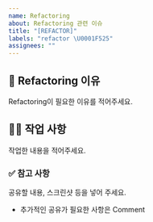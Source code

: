 ```yaml
---
name: Refactoring
about: Refactoring 관련 이슈
title: "[REFACTOR]"
labels: "refactor \U0001F525"
assignees: ""
---
```


## 📌 Refactoring 이유

Refactoring이 필요한 이유를 적어주세요.

## 👩‍💻 작업 사항

작업한 내용을 적어주세요.

### ✅ 참고 사항

공유할 내용, 스크린샷 등을 넣어 주세요.

- 추가적인 공유가 필요한 사항은 Comment
